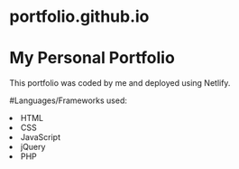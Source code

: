 # portfolio.github.io

# My Personal Portfolio
This portfolio was coded by me and deployed using Netlify.

#Languages/Frameworks used:
<li> HTML </li>
<li> CSS </li>
<li> JavaScript </li>
<li> jQuery </li>
<li> PHP </li>
